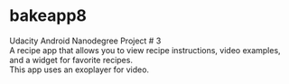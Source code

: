 # bakeapp8
Udacity Android Nanodegree Project # 3 <br>
A recipe app that allows you to view recipe instructions, video examples, and a widget for favorite recipes. <br>
This app uses an exoplayer for video.
